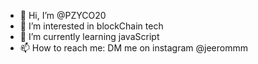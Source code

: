 - 👋 Hi, I’m @PZYCO20
- 👀 I’m interested in blockChain tech
- 🌱 I’m currently learning javaScript
- 📫 How to reach me: DM me on instagram @jeerommm

<!---
PZYCO20/PZYCO20 is a ✨ special ✨ repository because its `README.md` (this file) appears on your GitHub profile.
You can click the Preview link to take a look at your changes.
--->
